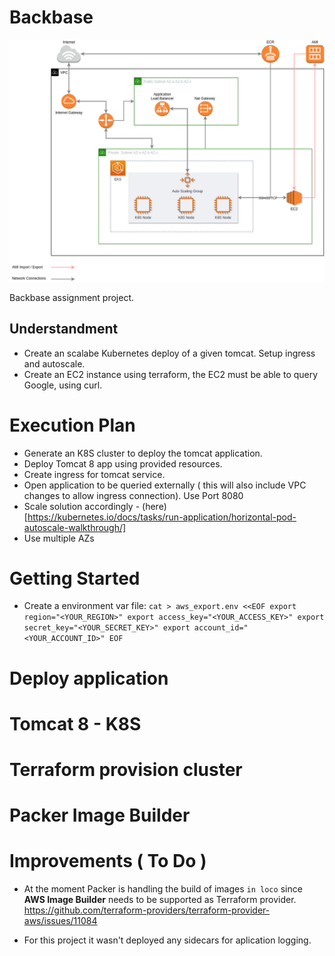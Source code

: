 # Backbase
![Diagram](backbase.png)

Backbase assignment project.

## Understandment

- Create an scalabe Kubernetes deploy of a given tomcat. Setup ingress and autoscale.
- Create an EC2 instance using terraform, the EC2 must be able to query Google, using curl.


# Execution Plan

- Generate an K8S cluster to deploy the tomcat application.
- Deploy Tomcat 8 app using provided resources.
- Create ingress for tomcat service.
- Open application to be queried externally ( this will also include VPC changes to allow ingress connection). Use Port 8080
- Scale solution accordingly - (here) [https://kubernetes.io/docs/tasks/run-application/horizontal-pod-autoscale-walkthrough/]
- Use multiple AZs

# Getting Started

- Create a environment var file:
`cat > aws_export.env <<EOF
export region="<YOUR_REGION>"
export access_key="<YOUR_ACCESS_KEY>"
export secret_key="<YOUR_SECRET_KEY>"
export account_id="<YOUR_ACCOUNT_ID>"
EOF
`

# Deploy application


# Tomcat 8 - K8S


# Terraform provision cluster


# Packer Image Builder


# Improvements ( To Do )

- At the moment Packer is handling the build of images `in loco` since **AWS Image Builder** needs to be supported as Terraform provider.
  https://github.com/terraform-providers/terraform-provider-aws/issues/11084

- For this project it wasn't deployed any sidecars for aplication logging.

 
